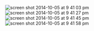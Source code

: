 ![screen shot 2014-10-05 at 9 41 03 pm](https://cloud.githubusercontent.com/assets/6171781/4520713/09fbe74a-4cfa-11e4-9f9c-1dbce6939e18.png)
![screen shot 2014-10-05 at 9 41 27 pm](https://cloud.githubusercontent.com/assets/6171781/4520714/0c14240c-4cfa-11e4-9a0d-439703845967.png)
![screen shot 2014-10-05 at 9 41 45 pm](https://cloud.githubusercontent.com/assets/6171781/4520715/0f07085a-4cfa-11e4-8d1a-4f1d5df77c52.png)
![screen shot 2014-10-05 at 9 41 58 pm](https://cloud.githubusercontent.com/assets/6171781/4520716/13a45d2c-4cfa-11e4-8321-d3a91a7f1ab4.png)
